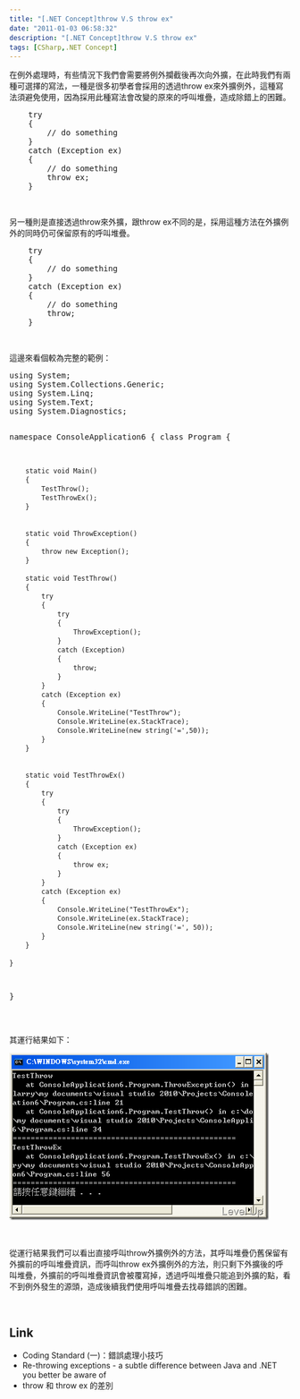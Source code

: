 ```yaml
---
title: "[.NET Concept]throw V.S throw ex"
date: "2011-01-03 06:58:32"
description: "[.NET Concept]throw V.S throw ex"
tags: [CSharp,.NET Concept]
---
```


<p>在例外處理時，有些情況下我們會需要將例外攔截後再次向外擴，在此時我們有兩種可選擇的寫法，一種是很多初學者會採用的透過throw ex來外擴例外，這種寫法須避免使用，因為採用此種寫法會改變的原來的呼叫堆疊，造成除錯上的困難。</p>  <div class="wlWriterSmartContent" id="scid:812469c5-0cb0-4c63-8c15-c81123a09de7:a90b3f59-2391-4602-9cd6-8113dc25b0fe" style="padding-right: 0px; display: inline; padding-left: 0px; float: none; padding-bottom: 0px; margin: 0px; padding-top: 0px"><pre name="code" class="c#">    try
    {
        // do something
    }
    catch (Exception ex)
    {
        // do something
        throw ex;
    }</pre></div>

<p> </p>

<p />
另一種則是直接透過throw來外擴，跟throw ex不同的是，採用這種方法在外擴例外的同時仍可保留原有的呼叫堆疊。

<div class="wlWriterSmartContent" id="scid:812469c5-0cb0-4c63-8c15-c81123a09de7:de72fd25-7be7-44c4-9673-7be64bcd2d13" style="padding-right: 0px; display: inline; padding-left: 0px; float: none; padding-bottom: 0px; margin: 0px; padding-top: 0px"><pre name="code" class="c#">    try
    {
        // do something
    }
    catch (Exception ex)
    {
        // do something
        throw;
    }</pre></div>

<p> </p>

<p>這邊來看個較為完整的範例：</p>

<div class="wlWriterSmartContent" id="scid:812469c5-0cb0-4c63-8c15-c81123a09de7:e8199619-8602-4177-ba68-a87425c37cd5" style="padding-right: 0px; display: inline; padding-left: 0px; float: none; padding-bottom: 0px; margin: 0px; padding-top: 0px"><pre name="code" class="c#">using System;
using System.Collections.Generic;
using System.Linq;
using System.Text;
using System.Diagnostics;

namespace ConsoleApplication6
{
    class Program
    {

        static void Main()
        {
            TestThrow();
            TestThrowEx();
        }


        static void ThrowException()
        {
            throw new Exception();
        }

        static void TestThrow()
        {
            try
            {
                try
                {
                    ThrowException();
                }
                catch (Exception)
                {
                    throw;
                }
            }
            catch (Exception ex)
            {
                Console.WriteLine("TestThrow");
                Console.WriteLine(ex.StackTrace);
                Console.WriteLine(new string('=',50));
            }
        }


        static void TestThrowEx()
        {
            try
            {
                try
                {
                    ThrowException();
                }
                catch (Exception ex)
                {
                    throw ex;
                }
            }
            catch (Exception ex)
            {
                Console.WriteLine("TestThrowEx");
                Console.WriteLine(ex.StackTrace);
                Console.WriteLine(new string('=', 50));
            }
        }

    }
}</pre></div>

<p> </p>

<p>其運行結果如下：</p>

<p><img style="border-top-width: 0px; border-left-width: 0px; border-bottom-width: 0px; border-right-width: 0px" height="299" alt="Image" src="\images\posts\20548\Image_thumb.png" width="465" border="0" /></p>

<p> </p>

<p>從運行結果我們可以看出直接呼叫throw外擴例外的方法，其呼叫堆疊仍舊保留有外擴前的呼叫堆疊資訊，而呼叫throw ex外擴例外的方法，則只剩下外擴後的呼叫堆疊，外擴前的呼叫堆疊資訊會被覆寫掉，透過呼叫堆疊只能追到外擴的點，看不到例外發生的源頭，造成後續我們使用呼叫堆疊去找尋錯誤的困難。</p>

<p> </p>

<h2>Link</h2>

<ul>
  <li>Coding Standard (一)：錯誤處理小技巧 </li>

  <li>Re-throwing exceptions - a subtle difference between Java and .NET you better be aware of </li>

  <li>throw 和 throw ex 的差別 </li>
</ul>
